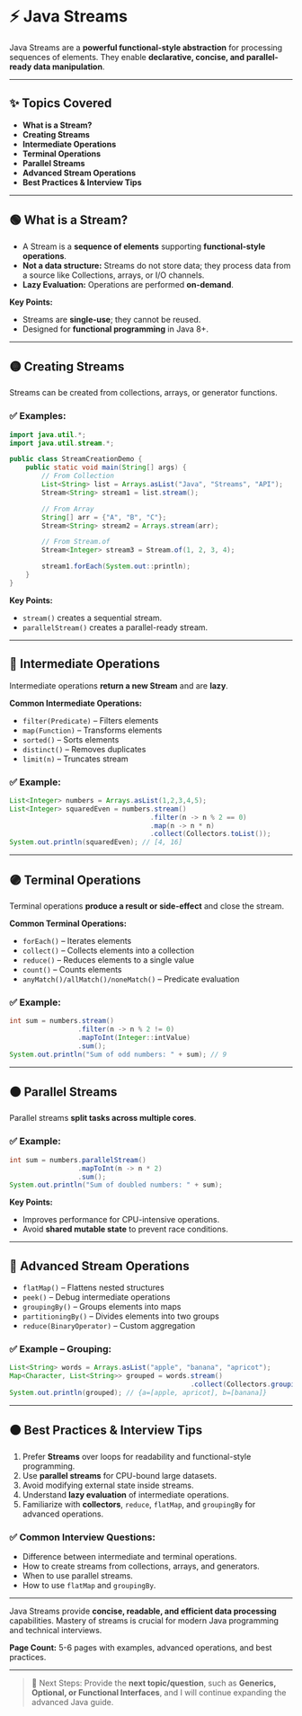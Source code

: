 # ⚡ **Java Streams**

Java Streams are a **powerful functional-style abstraction** for processing sequences of elements. They enable **declarative, concise, and parallel-ready data manipulation**.

---

## ✨ **Topics Covered**

- **What is a Stream?**
- **Creating Streams**
- **Intermediate Operations**
- **Terminal Operations**
- **Parallel Streams**
- **Advanced Stream Operations**
- **Best Practices & Interview Tips**

---

## 🟢 **What is a Stream?**

- A Stream is a **sequence of elements** supporting **functional-style operations**.
- **Not a data structure:** Streams do not store data; they process data from a source like Collections, arrays, or I/O channels.
- **Lazy Evaluation:** Operations are performed **on-demand**.

**Key Points:**

- Streams are **single-use**; they cannot be reused.
- Designed for **functional programming** in Java 8+.

---

## 🟡 **Creating Streams**

Streams can be created from collections, arrays, or generator functions.

### ✅ Examples:

```java
import java.util.*;
import java.util.stream.*;

public class StreamCreationDemo {
    public static void main(String[] args) {
        // From Collection
        List<String> list = Arrays.asList("Java", "Streams", "API");
        Stream<String> stream1 = list.stream();

        // From Array
        String[] arr = {"A", "B", "C"};
        Stream<String> stream2 = Arrays.stream(arr);

        // From Stream.of
        Stream<Integer> stream3 = Stream.of(1, 2, 3, 4);

        stream1.forEach(System.out::println);
    }
}
```

**Key Points:**

- `stream()` creates a sequential stream.
- `parallelStream()` creates a parallel-ready stream.

---

## 🔵 **Intermediate Operations**

Intermediate operations **return a new Stream** and are **lazy**.

**Common Intermediate Operations:**

- `filter(Predicate)` – Filters elements
- `map(Function)` – Transforms elements
- `sorted()` – Sorts elements
- `distinct()` – Removes duplicates
- `limit(n)` – Truncates stream

### ✅ Example:

```java
List<Integer> numbers = Arrays.asList(1,2,3,4,5);
List<Integer> squaredEven = numbers.stream()
                                   .filter(n -> n % 2 == 0)
                                   .map(n -> n * n)
                                   .collect(Collectors.toList());
System.out.println(squaredEven); // [4, 16]
```

---

## 🟣 **Terminal Operations**

Terminal operations **produce a result or side-effect** and close the stream.

**Common Terminal Operations:**

- `forEach()` – Iterates elements
- `collect()` – Collects elements into a collection
- `reduce()` – Reduces elements to a single value
- `count()` – Counts elements
- `anyMatch()/allMatch()/noneMatch()` – Predicate evaluation

### ✅ Example:

```java
int sum = numbers.stream()
                 .filter(n -> n % 2 != 0)
                 .mapToInt(Integer::intValue)
                 .sum();
System.out.println("Sum of odd numbers: " + sum); // 9
```

---

## 🟠 **Parallel Streams**

Parallel streams **split tasks across multiple cores**.

### ✅ Example:

```java
int sum = numbers.parallelStream()
                 .mapToInt(n -> n * 2)
                 .sum();
System.out.println("Sum of doubled numbers: " + sum);
```

**Key Points:**

- Improves performance for CPU-intensive operations.
- Avoid **shared mutable state** to prevent race conditions.

---

## 🔴 **Advanced Stream Operations**

- `flatMap()` – Flattens nested structures
- `peek()` – Debug intermediate operations
- `groupingBy()` – Groups elements into maps
- `partitioningBy()` – Divides elements into two groups
- `reduce(BinaryOperator)` – Custom aggregation

### ✅ Example – Grouping:

```java
List<String> words = Arrays.asList("apple", "banana", "apricot");
Map<Character, List<String>> grouped = words.stream()
                                             .collect(Collectors.groupingBy(w -> w.charAt(0)));
System.out.println(grouped); // {a=[apple, apricot], b=[banana]}
```

---

## 🟤 **Best Practices & Interview Tips**

1. Prefer **Streams** over loops for readability and functional-style programming.
2. Use **parallel streams** for CPU-bound large datasets.
3. Avoid modifying external state inside streams.
4. Understand **lazy evaluation** of intermediate operations.
5. Familiarize with **collectors**, `reduce`, `flatMap`, and `groupingBy` for advanced operations.

### ✅ Common Interview Questions:

- Difference between intermediate and terminal operations.
- How to create streams from collections, arrays, and generators.
- When to use parallel streams.
- How to use `flatMap` and `groupingBy`.

---

Java Streams provide **concise, readable, and efficient data processing** capabilities. Mastery of streams is crucial for modern Java programming and technical interviews.

**Page Count:** 5-6 pages with examples, advanced operations, and best practices.

---

> 📌 Next Steps: Provide the **next topic/question**, such as **Generics, Optional, or Functional Interfaces**, and I will continue expanding the advanced Java guide.


